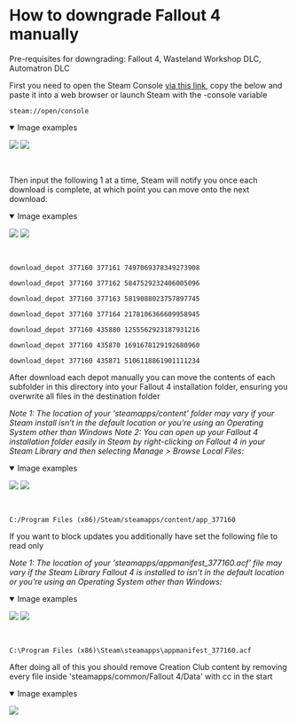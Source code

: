 # How to downgrade Fallout 4 manually

Pre-requisites for downgrading:
Fallout 4, Wasteland Workshop DLC, Automatron DLC

First you need to open the Steam Console [via this link](steam://open/console), copy the below and paste it into a web browser or launch Steam with the -console variable
```
steam://open/console
```
<details open>
<summary>Image examples</summary>

![](./img/Manually/image1.png)
![](./img/Manually/image2.png)
</details>

<br>

Then input the following 1 at a time, Steam will notify you once each download is complete, at which point you can move onto the next download:

<details open>
<summary>Image examples</summary>

![](./img/Manually/image3.jpeg)
![](./img/Manually/image4.jpeg)
</details>

<br>

```
download_depot 377160 377161 7497069378349273908
```
```
download_depot 377160 377162 5847529232406005096
```
```
download_depot 377160 377163 5819088023757897745
```
```
download_depot 377160 377164 2178106366609958945
```
```
download_depot 377160 435880 1255562923187931216
```
```
download_depot 377160 435870 1691678129192680960
```
```
download_depot 377160 435871 5106118861901111234
```

After download each depot manually you can move the contents of each subfolder in this directory into your Fallout 4 installation folder, ensuring you overwrite all files in the destination folder

_Note 1: The location of your ‘steamapps/content’ folder may vary if your Steam install isn’t in the default location or you’re using an Operating System other than Windows
Note 2: You can open up your Fallout 4 installation folder easily in Steam by right-clicking on Fallout 4 in your Steam Library and then selecting Manage > Browse Local Files:_

<details open>
<summary>Image examples</summary>

![](./img/Manually/image5.png)
![](./img/Manually/image6.png)
</details>

<br>

```
C:/Program Files (x86)/Steam/steamapps/content/app_377160
```



If you want to block updates you additionally have set the following file to read only

_Note 1: The location of your ‘steamapps/appmanifest_377160.acf’ file may vary if the Steam Library Fallout 4 is installed to isn’t in the default location or you’re using an Operating System other than Windows:_
 
<details open>
<summary>Image examples</summary>

![](./img/Manually/image7.jpg)
![](./img/Manually/image8.jpg)
</details>

<br>

```
C:\Program Files (x86)\Steam\steamapps\appmanifest_377160.acf
```

After doing all of this you should remove Creation Club content by removing every file inside 'steamapps/common/Fallout 4/Data' with cc in the start

<details open>
<summary>Image examples</summary>

![](./img/Manually/image9.png)
</details>

<br>